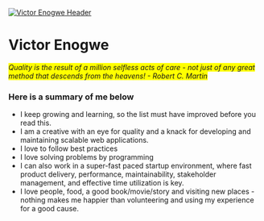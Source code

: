 [![Victor Enogwe Header](https://github.com/victor-enogwe/victor-enogwe/blob/development/assets/frontend/img/header.jpg)](https://victorenogwe.me)

# Victor Enogwe

<span style="background-color: #FFFF00">_*Quality is the result of a million selfless acts of care - not just of any great method that descends from the heavens! - Robert C. Martin*_</span>

### Here is a summary of me below

- I keep growing and learning, so the list must have improved before you read this.
- I am a creative with an eye for quality and a knack for developing and maintaining scalable web applications. 
- I love to follow best practices
- I love solving problems by programming
- I can also work in a super-fast paced startup environment, where fast product delivery, performance, maintainability, stakeholder management, and effective time utilization is key.
- I love people, food, a good book/movie/story and visiting new places - nothing makes me happier than volunteering and using my experience for a good cause.
